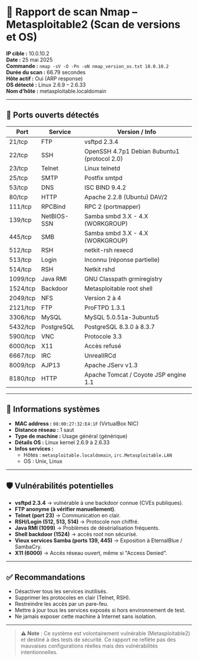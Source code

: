 # 🔎 Rapport de scan Nmap – Metasploitable2 (Scan de versions et OS)

**IP cible :** 10.0.10.2  
**Date :** 25 mai 2025  
**Commande :** `nmap -sV -O -Pn -oN nmap_version_os.txt 10.0.10.2`  
**Durée du scan :** 66.79 secondes  
**Hôte actif :** Oui (ARP response)  
**OS détecté :** Linux 2.6.9 – 2.6.33  
**Nom d’hôte :** metasploitable.localdomain  

---

## 🔐 Ports ouverts détectés

| Port     | Service      | Version / Info                                    |
|----------|--------------|---------------------------------------------------|
| 21/tcp   | FTP          | vsftpd 2.3.4                                       |
| 22/tcp   | SSH          | OpenSSH 4.7p1 Debian 8ubuntu1 (protocol 2.0)       |
| 23/tcp   | Telnet       | Linux telnetd                                      |
| 25/tcp   | SMTP         | Postfix smtpd                                      |
| 53/tcp   | DNS          | ISC BIND 9.4.2                                     |
| 80/tcp   | HTTP         | Apache 2.2.8 (Ubuntu) DAV/2                        |
| 111/tcp  | RPCBind      | RPC 2 (portmapper)                                 |
| 139/tcp  | NetBIOS-SSN  | Samba smbd 3.X - 4.X (WORKGROUP)                   |
| 445/tcp  | SMB          | Samba smbd 3.X - 4.X (WORKGROUP)                   |
| 512/tcp  | RSH          | netkit-rsh rexecd                                  |
| 513/tcp  | Login        | Inconnu (réponse partielle)                        |
| 514/tcp  | RSH          | Netkit rshd                                        |
| 1099/tcp | Java RMI     | GNU Classpath grmiregistry                         |
| 1524/tcp | Backdoor     | Metasploitable root shell                          |
| 2049/tcp | NFS          | Version 2 à 4                                      |
| 2121/tcp | FTP          | ProFTPD 1.3.1                                      |
| 3306/tcp | MySQL        | MySQL 5.0.51a-3ubuntu5                             |
| 5432/tcp | PostgreSQL   | PostgreSQL 8.3.0 à 8.3.7                           |
| 5900/tcp | VNC          | Protocole 3.3                                      |
| 6000/tcp | X11          | Accès refusé                                       |
| 6667/tcp | IRC          | UnrealIRCd                                         |
| 8009/tcp | AJP13        | Apache JServ v1.3                                  |
| 8180/tcp | HTTP         | Apache Tomcat / Coyote JSP engine 1.1              |

---

## 🧠 Informations systèmes

- **MAC address :** `08:00:27:32:E4:1F` (VirtualBox NIC)
- **Distance réseau :** 1 saut
- **Type de machine :** Usage général (générique)
- **Détails OS :** Linux kernel 2.6.9 à 2.6.33
- **Infos services :**
  - Hôtes : `metasploitable.localdomain`, `irc.Metasploitable.LAN`
  - OS : Unix, Linux

---

## 🛡 Vulnérabilités potentielles

- **vsftpd 2.3.4** → vulnérable à une backdoor connue (CVEs publiques).
- **FTP anonyme (à vérifier manuellement)**.
- **Telnet (port 23)** → Communication en clair.
- **RSH/Login (512, 513, 514)** → Protocole non chiffré.
- **Java RMI (1099)** → Problèmes de désérialisation fréquents.
- **Shell backdoor (1524)** → accès root non sécurisé.
- **Vieux services Samba (ports 139, 445)** → Exposition à EternalBlue / SambaCry.
- **X11 (6000)** → Accès réseau ouvert, même si "Access Denied".

---

## ✅ Recommandations

- Désactiver tous les services inutilisés.
- Supprimer les protocoles en clair (Telnet, RSH).
- Restreindre les accès par un pare-feu.
- Mettre à jour tous les services exposés si hors environnement de test.
- Ne jamais exposer cette machine à Internet sans isolation.

---

> **⚠️ Note** : Ce système est volontairement vulnérable (Metasploitable2) et destiné à des tests de sécurité. Ce rapport ne reflète pas des mauvaises configurations réelles mais des vulnérabilités intentionnelles.
